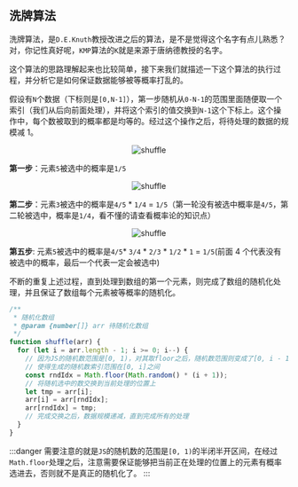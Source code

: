 ## 洗牌算法

洗牌算法，是`D.E.Knuth`教授改进之后的算法，是不是觉得这个名字有点儿熟悉？对，你记性真好呢，`KMP`算法的`K`就是来源于唐纳德教授的名字。

这个算法的思路理解起来也比较简单，接下来我们就描述一下这个算法的执行过程，并分析它是如何保证数据能够被等概率打乱的。

假设有`N`个数据（下标则是`[0,N-1]`），第一步随机从`0-N-1`的范围里面随便取一个索引（我们从后向前面处理），并将这个索引的值交换到`N-1`这个下标上。这个操作中，每个数被取到的概率都是均等的。经过这个操作之后，将待处理的数据的规模减 1。

<div align="center">
  <img :src="$withBase('/list/shuffle-1.png')" alt="shuffle" />
</div>

**第一步**：元素`5`被选中的概率是`1/5`

<div align="center">
  <img :src="$withBase('/list/shuffle-2.png')" alt="shuffle" />
</div>

**第二步**：元素`3`被选中的概率是`4/5` \* `1/4` = `1/5`（第一轮没有被选中概率是`4/5`，第二轮被选中，概率是`1/4`，看不懂的请查看概率论的知识点）

<div align="center">
  <img :src="$withBase('/list/shuffle-3.png')" alt="shuffle" />
</div>

**第五步**: 元素`5`被选中的概率是`4/5`\* `3/4` \* `2/3` \* `1/2` \* `1` = `1/5`(前面 4 个代表没有被选中的概率，最后一个代表一定会被选中)

不断的重复上述过程，直到处理到数组的第一个元素，则完成了数组的随机化处理，并且保证了数组每个元素被等概率的随机化。

```js
/**
 * 随机化数组
 * @param {number[]} arr 待随机化数组
 */
function shuffle(arr) {
  for (let i = arr.length - 1; i >= 0; i--) {
    // 因为JS的随机数范围是[0, 1)，对其取floor之后，随机数范围则变成了[0, i - 1]， 所以为了保证，每个数都有机会被选取到，生成随机索引时，要传入i+1，
    // 使得生成的随机数索引范围在[0, i]之间
    const rndIdx = Math.floor(Math.random() * (i + 1));
    // 将随机选中的数交换到当前处理的位置上
    let tmp = arr[i];
    arr[i] = arr[rndIdx];
    arr[rndIdx] = tmp;
    // 完成交换之后，数据规模递减，直到完成所有的处理
  }
}
```

:::danger
需要注意的就是`JS`的随机数的范围是`[0, 1)`的半闭半开区间，在经过`Math.floor`处理之后，注意需要保证能够把当前正在处理的位置上的元素有概率选进去，否则就不是真正的随机化了。
:::
